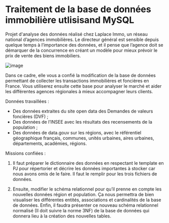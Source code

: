 # Traitement de la base de données immobilière utlisisand MySQL

Projet d'analyse des données réalisé chez Laplace Immo, un réseau national d’agences immobilières. 
Le directeur général est sensible depuis quelque temps à l’importance des données, et il pense que l’agence doit se démarquer de la concurrence en créant un modèle pour mieux prévoir le prix de vente des biens immobiliers. 

![image](https://github.com/YatYFerr/Cr-ez-et-utilisez-une-base-de-donn-es-immobili-re-avec-SQL/assets/146732224/34e31917-a8a5-435d-b183-4b28762f6d93)

Dans ce cadre, elle vous a confié la modification de la base de données permettant de collecter les transactions immobilières et foncières en France. Vous utiliserez ensuite cette base pour analyser le marché et aider les différentes agences régionales à mieux accompagner leurs clients.

Données travaillées :
- Des données extraites du site open data des Demandes de valeurs foncières
(DVF) ;
- Des données de l’INSEE avec les résultats des recensements de la population ;
- Des données de data.gouv sur les régions, avec le référentiel géographique
français, communes, unités urbaines, aires urbaines, départements, académies,
régions.

Missions confiées :
1. Il faut préparer le dictionnaire des données en respectant le template en
PJ pour répertorier et décrire les données importantes à stocker car nous avons
omis de le faire. Il faut le remplir pour les trois fichiers de données.

3. Ensuite, modifier le schéma relationnel pour qu’il prenne
en compte les nouvelles données région et population. Ça nous permettra de
bien visualiser les différentes entités, associations et cardinalités de la base de
données. Enfin, il faudra présenter ce nouveau schéma relationnel
normalisé (Il doit suivre la norme 3NF) de la base de données qui donnera lieu à
la création des nouvelles tables.


